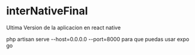 # interNativeFinal
Ultima Version de la aplicacion en react native

php artisan serve --host=0.0.0.0 --port=8000 para que puedas usar expo go
